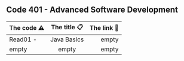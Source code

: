 Code 401 - Advanced Software Development
-------------------------------------------------------


| The code  ⚠️  | The title 📋| The link  🔗   |
| :---        |    :----:   |          ---: |
|  Read01 -     | Java Basics      | empty    |
| empty    | empty         | empty      |






